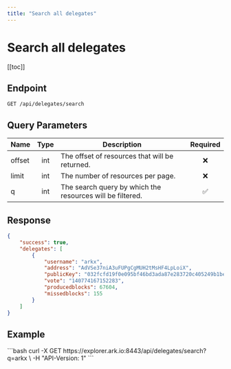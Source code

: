 ```yaml
---
title: "Search all delegates"
---
```


# Search all delegates

[[toc]]

## Endpoint

```
GET /api/delegates/search
```

## Query Parameters

| Name   | Type | Description                                               | Required           |
|--------|:----:|-----------------------------------------------------------|:------------------:|
| offset | int  | The offset of resources that will be returned.            | :x:                |
| limit  | int  | The number of resources per page.                         | :x:                |
| q      | int  | The search query by which the resources will be filtered. | :white_check_mark: |

## Response

```json
{
    "success": true,
    "delegates": [
        {
            "username": "arkx",
            "address": "AdVSe37niA3uFUPgCgMUH2tMsHF4LpLoiX",
            "publicKey": "032fcfd19f0e095bf46bd3ada87e283720c405249b1be1a70bad1d5f20095a8515",
            "vote": "140774167152283",
            "producedblocks": 67604,
            "missedblocks": 155
        }
    ]
}
```

## Example

<request-example>
```bash
curl -X GET https://explorer.ark.io:8443/api/delegates/search?q=arkx \
  -H "API-Version: 1"
```
</request-example>
